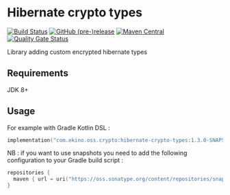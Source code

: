 # Hibernate crypto types

[![Build Status](https://travis-ci.org/ekino/hibernate-crypto-types.svg?branch=master)](https://travis-ci.org/ekino/hibernate-crypto-types)
[![GitHub (pre-)release](https://img.shields.io/github/release/ekino/hibernate-crypto-types/all.svg)](https://github.com/ekino/hibernate-crypto-types/releases)
[![Maven Central](https://img.shields.io/maven-central/v/com.ekino.oss.crypto/hibernate-crypto-types)](https://search.maven.org/search?q=a:hibernate-crypto-types)
[![Quality Gate Status](https://sonarcloud.io/api/project_badges/measure?project=ekino_hibernate-crypto-types&metric=alert_status)](https://sonarcloud.io/dashboard?id=ekino_hibernate-crypto-types)

Library adding custom encrypted hibernate types

## Requirements

JDK 8+


## Usage

For example with Gradle Kotlin DSL :

```kotlin
implementation("com.ekino.oss.crypto:hibernate-crypto-types:1.3.0-SNAPSHOT")
```

NB : if you want to use snapshots you need to add the following configuration to your Gradle build script :

```kotlin
repositories {
  maven { url = uri("https://oss.sonatype.org/content/repositories/snapshots/") }
}
```
